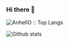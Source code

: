 ### Hi there 👋

<!--
**bastos-01/bastos-01** is a ✨ _special_ ✨ repository because its `README.md` (this file) appears on your GitHub profile.

Here are some ideas to get you started:

- 🔭 I’m currently working on ...
- 🌱 I’m currently learning ...
- 👯 I’m looking to collaborate on ...
- 🤔 I’m looking for help with ...
- 💬 Ask me about ...
- 📫 How to reach me: ...
- 😄 Pronouns: ...
- ⚡ Fun fact: ...
-->

<!-- ![Visitors](https://visitor-badge.laobi.icu/badge?page_id=bastos-01.bastos-01) -->

<!-- ![Views](https://views.whatilearened.today/views/github/bastos-01/views.svg) -->

<p align="left"><img src="https://github-readme-stats.vercel.app/api/top-langs/?username=bastos-01&langs_count=10&theme=tokyonight&layout=compact" alt="AnhellO :: Top Langs" /></p>



![Github stats](https://github-readme-stats.vercel.app/api?username=bastos-01&show_icons=true&hide_border=false&line_height=20&title_color=f69673&icon_color=1b93c9&show_owner=true)

